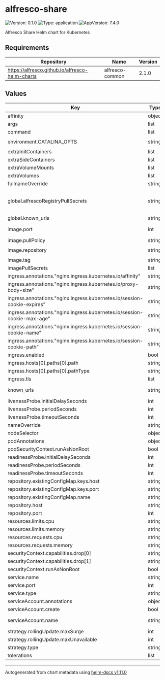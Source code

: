 # alfresco-share

![Version: 0.1.0](https://img.shields.io/badge/Version-0.1.0-informational?style=flat-square) ![Type: application](https://img.shields.io/badge/Type-application-informational?style=flat-square) ![AppVersion: 7.4.0](https://img.shields.io/badge/AppVersion-7.4.0-informational?style=flat-square)

Alfresco Share Helm chart for Kubernetes

## Requirements

| Repository | Name | Version |
|------------|------|---------|
| https://alfresco.github.io/alfresco-helm-charts | alfresco-common | 2.1.0 |

## Values

| Key | Type | Default | Description |
|-----|------|---------|-------------|
| affinity | object | `{}` |  |
| args | list | `[]` |  |
| command | list | `[]` |  |
| environment.CATALINA_OPTS | string | `"-XX:MinRAMPercentage=50 -XX:MaxRAMPercentage=80"` |  |
| extraInitContainers | list | `[]` |  |
| extraSideContainers | list | `[]` |  |
| extraVolumeMounts | list | `[]` |  |
| extraVolumes | list | `[]` |  |
| fullnameOverride | string | `""` | Define a fully static name |
| global.alfrescoRegistryPullSecrets | string | `"quay-registry-secret"` | If a private image registry a secret can be defined and passed to kubernetes, see: https://github.com/Alfresco/acs-deployment/blob/a924ad6670911f64f1bba680682d266dd4ea27fb/docs/helm/eks-deployment.md#docker-registry-secret |
| global.known_urls | string | `nil` | a fallback for .Values.known_urls that can be shared between charts |
| image.port | int | `8080` | Internal port where the pod is listening. Should only be changed is you use a custom image which uses a different port. |
| image.pullPolicy | string | `"IfNotPresent"` |  |
| image.repository | string | `"quay.io/alfresco/alfresco-share"` |  |
| image.tag | string | `"7.4.1"` |  |
| imagePullSecrets | list | `[]` |  |
| ingress.annotations."nginx.ingress.kubernetes.io/affinity" | string | `"cookie"` |  |
| ingress.annotations."nginx.ingress.kubernetes.io/proxy-body-size" | string | `"5g"` |  |
| ingress.annotations."nginx.ingress.kubernetes.io/session-cookie-expires" | string | `"604800"` |  |
| ingress.annotations."nginx.ingress.kubernetes.io/session-cookie-max-age" | string | `"604800"` |  |
| ingress.annotations."nginx.ingress.kubernetes.io/session-cookie-name" | string | `"alfrescoShare"` |  |
| ingress.annotations."nginx.ingress.kubernetes.io/session-cookie-path" | string | `"/share"` |  |
| ingress.enabled | bool | `true` |  |
| ingress.hosts[0].paths[0].path | string | `"/share"` |  |
| ingress.hosts[0].paths[0].pathType | string | `"ImplementationSpecific"` |  |
| ingress.tls | list | `[]` |  |
| known_urls | string | `nil` | Provide the list of URL considered allowed to access Share resources (used for CSRF protection). The value be either a list of strings or a single string separated by spaces. |
| livenessProbe.initialDelaySeconds | int | `15` |  |
| livenessProbe.periodSeconds | int | `20` |  |
| livenessProbe.timeoutSeconds | int | `5` |  |
| nameOverride | string | `""` | Define a partially static name |
| nodeSelector | object | `{}` |  |
| podAnnotations | object | `{}` |  |
| podSecurityContext.runAsNonRoot | bool | `true` |  |
| readinessProbe.initialDelaySeconds | int | `15` |  |
| readinessProbe.periodSeconds | int | `30` |  |
| readinessProbe.timeoutSeconds | int | `5` |  |
| repository.existingConfigMap.keys.host | string | `"REPO_HOST"` | name of the key in the configMap where to find the repository service host |
| repository.existingConfigMap.keys.port | string | `"REPO_PORT"` | name of the key in the configMap where to find the repository service port |
| repository.existingConfigMap.name | string | `nil` | a pre-existing configmap which provides expected configuration for Share |
| repository.host | string | `"localhost"` | repository hostname/servicename |
| repository.port | int | `8080` | repository port where service is exposed |
| resources.limits.cpu | string | `"4"` |  |
| resources.limits.memory | string | `"2000Mi"` |  |
| resources.requests.cpu | string | `"250m"` |  |
| resources.requests.memory | string | `"512Mi"` |  |
| securityContext.capabilities.drop[0] | string | `"NET_RAW"` |  |
| securityContext.capabilities.drop[1] | string | `"ALL"` |  |
| securityContext.runAsNonRoot | bool | `false` |  |
| service.name | string | `"share"` |  |
| service.port | int | `80` |  |
| service.type | string | `"ClusterIP"` |  |
| serviceAccount.annotations | object | `{}` | Annotations to add to the service account |
| serviceAccount.create | bool | `true` | Specifies whether a service account should be created |
| serviceAccount.name | string | `"share-sa"` | The name of the service account to use. If not set and create is true, a name is generated using the fullname template |
| strategy.rollingUpdate.maxSurge | int | `1` |  |
| strategy.rollingUpdate.maxUnavailable | int | `0` |  |
| strategy.type | string | `"RollingUpdate"` |  |
| tolerations | list | `[]` |  |

----------------------------------------------
Autogenerated from chart metadata using [helm-docs v1.11.0](https://github.com/norwoodj/helm-docs/releases/v1.11.0)

